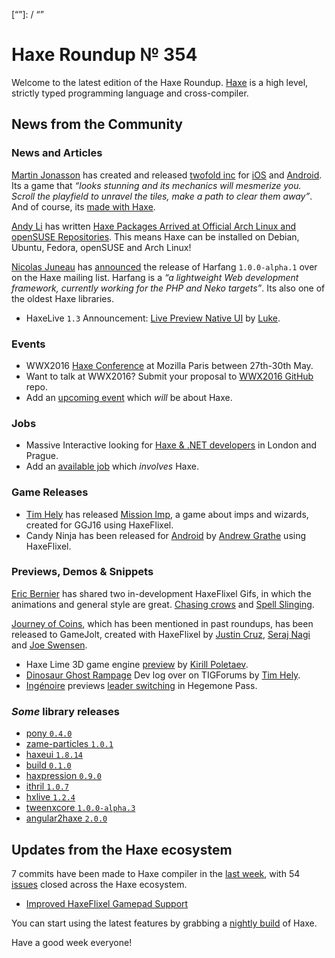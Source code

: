 [_template]: ../templates/roundup.html
[date]: / "2016-02-03 09:54:00"
[modified]: / "2015-02-03 09:54:00"
[published]: / "2015-02-03 09:54:00"
[“”]: / “”

# Haxe Roundup № 354

Welcome to the latest edition of the Haxe Roundup. [Haxe](http://haxe.org/?utm_source=haxe.io) is a high level, strictly typed programming language and cross-compiler.

## News from the Community

### News and Articles

[Martin Jonasson][tw1] has created and released
[twofold inc][l1] for [iOS][l2] and [Android][l3].
Its a game that _“looks stunning and its mechanics will mesmerize you. Scroll the playfield to unravel the tiles, make a path to clear them away”_. And of course, its [made with Haxe][l4].

[Andy Li][tw2] has written [Haxe Packages Arrived at Official Arch Linux and openSUSE Repositories][l5]. This means Haxe can be installed on Debian, Ubuntu, Fedora, openSUSE and Arch Linux!

[Nicolas Juneau][gh1] has [announced][l15] the 
release of Harfang `1.0.0-alpha.1` over on the Haxe mailing list. Harfang is a _“a lightweight Web development framework, currently working for the PHP and Neko targets”_. Its also one of the 
oldest Haxe libraries.

- HaxeLive `1.3` Announcement: [Live Preview Native UI][l14] by [Luke][tw10].

### Events

- WWX2016 [Haxe Conference](https://github.com/silexlabs/wwx2016) at Mozilla Paris between 27th-30th May.
- Want to talk at WWX2016? Submit your proposal to [WWX2016 GitHub](https://github.com/silexlabs/wwx2016/#talks-workshops-hackathons) repo.
-	Add an [upcoming event](https://github.com/skial/haxe.io/labels/events) which _will_ be about Haxe.

### Jobs

- Massive Interactive looking for [Haxe & .NET developers](https://groups.google.com/forum/#!msg/haxelang/rofptaPdRQg/fk661KE3CQAJ) in London and Prague.
- Add an [available job](https://github.com/skial/haxe.io/labels/jobs) which _involves_ Haxe.

### Game Releases

- [Tim Hely][tw4] has released [Mission Imp][l8], a game about imps and wizards, created for GGJ16 using HaxeFlixel.
- Candy Ninja has been released for [Android][l9] by [Andrew Grathe][tw5] using HaxeFlixel.

### Previews, Demos & Snippets

[Eric Bernier][tw6] has shared two in-development
HaxeFlixel Gifs, in which the animations and 
general style are great. [Chasing crows][l10] and
[Spell Slinging][l11].

[Journey of Coins][l13], which has been mentioned in past roundups, has been released to GameJolt, created with HaxeFlixel by [Justin Cruz][tw8], [Seraj Nagi][tw9] and [Joe Swensen][bc1].

- Haxe Lime 3D game engine [preview][l6] by [Kirill Poletaev][tw3].
- [Dinosaur Ghost Rampage][l7] Dev log over on TIGForums by [Tim Hely][tw4].
- [Ingénoire][tw7] previews [leader switching][l12] in Hegemone Pass.

### *Some* library releases

- [pony `0.4.0`](http://lib.haxe.org/p/pony)
- [zame-particles `1.0.1`](http://lib.haxe.org/p/zame-particles)
- [haxeui `1.8.14`](http://lib.haxe.org/p/haxeui)
- [build `0.1.0`](http://lib.haxe.org/p/build)
- [haxpression `0.9.0`](http://lib.haxe.org/p/haxpression)
- [ithril `1.0.7`](http://lib.haxe.org/p/ithril)
- [hxlive `1.2.4`](http://lib.haxe.org/p/hxlive)
- [tweenxcore `1.0.0-alpha.3`](http://lib.haxe.org/p/tweenxcore)
- [angular2haxe `2.0.0`](https://github.com/nweedon/angular2haxe/tree/rewrite-with-hxdecorate)

## Updates from the Haxe ecosystem

7 commits have been made to Haxe compiler in the [last week], with 54 [issues] closed across the Haxe ecosystem.

- [Improved HaxeFlixel Gamepad Support](https://github.com/HaxeFlixel/flixel/pull/1715)

You can start using the latest features by grabbing a [nightly build] of Haxe.

Have a good week everyone!

[last week]: https://github.com/issues?utf8=%E2%9C%93&q=closed%3A2016-02-02..2016-02-09+org%3Ahaxefoundation+is%3Aclosed+
[issues]: https://github.com/issues?utf8=%E2%9C%93&q=org%3Ahaxefoundation+org%3Aopenfl+org%3Asnowkit+org%3AKTXSoftware+org%3Ahaxeflixel+org%3Ahaxepunk+org%3Anmehost+org%3Ahaxeui+org%3Ahaxetink+is%3Aclosed+closed%3A2016-02-02..2016-02-09+
[nightly build]: http://build.haxe.org

[gh1]: https://github.com/njuneau "@njuneau"

[bc1]: https://jswensen.bandcamp.com/ "@jswensen"

[tw10]: https://twitter.com/tienery "@tienery"
[tw9]: https://twitter.com/NaxeCode "@NaxeCode"
[tw8]: https://twitter.com/JuiceBoos "@JuiceBoos"
[tw7]: https://twitter.com/ingenoire "@ingenoire"
[tw6]: https://twitter.com/ericmbernier "@ericmbernier"
[tw5]: https://twitter.com/agrothe "@agrothe"
[tw4]: https://twitter.com/SeiferTim "@SeiferTim"
[tw3]: https://twitter.com/kircode "@kircode"
[tw2]: https://twitter.com/andy_li "@andy_li"
[tw1]: https://twitter.com/grapefrukt/ "@grapefrukt"

[l15]: https://groups.google.com/forum/#!topic/haxelang/Xsf94bVntHE "Harfang 1.0.0-alpha.1 release"
[l14]: http://www.colour-id.co.uk/news/haxelive-13-announcement-live-preview-native-ui "HaxeLive 1.3 Announcement - Live Preview Native UI"
[l13]: http://gamejolt.com/games/journey-of-coins/124226 "Journey of Coins on GameJolt"
[l12]: https://twitter.com/ingenoire/status/696091468382003200 "Leader Switching in Hegemone Pass"
[l11]: https://twitter.com/ericmbernier/status/696027485872517120 "Spell slinging"
[l10]: https://twitter.com/ericmbernier/status/695630925187706880 "Go away, crows!"
[l9]: https://play.google.com/store/apps/details?id=com.bordereastcreative.candyninjanightrunner "Candy Ninja on the Play Store"
[l8]: http://mission-imp.tims-world.com/ "Mission Imp"
[l7]: https://forums.tigsource.com/index.php?topic=52503.0 "Dinosaur Ghost Rampage on TIGForums"
[l6]: https://twitter.com/kircode/status/694617834589179904 "Haxe Lime 3D preview"
[l5]: http://blog.onthewings.net/2016/02/02/haxe_packages_arrived_at_official_arch_linux_and_opensuse_repos/ "Haxe Packages Arrived at Official Arch Linux and openSUSE Repositories"
[l4]: https://twitter.com/grapefrukt/status/694598022735515648 "Twofold Inc made with Haxe"
[l3]: https://play.google.com/store/apps/details?id=com.grapefrukt.games.twofold "Twofold Inc on the Play Store"
[l2]: https://itunes.apple.com/us/app/twofold-inc./id1042322028?ls=1&mt=8 "Twofold Inc on the App Store"
[l1]: http://twofoldinc.com/ "Twofold Inc"
